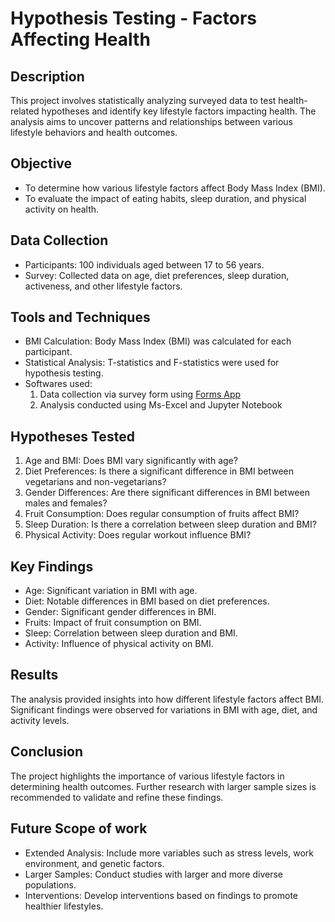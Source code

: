# Hypothesis Testing - Factors Affecting Health

## Description
This project involves statistically analyzing surveyed data to test health-related hypotheses and identify key lifestyle factors impacting health. The analysis aims to uncover patterns and relationships between various lifestyle behaviors and health outcomes.

## Objective
- To determine how various lifestyle factors affect Body Mass Index (BMI).
- To evaluate the impact of eating habits, sleep duration, and physical activity on health.

## Data Collection
- Participants: 100 individuals aged between 17 to 56 years.
- Survey: Collected data on age, diet preferences, sleep duration, activeness, and other lifestyle factors.

## Tools and Techniques
- BMI Calculation: Body Mass Index (BMI) was calculated for each participant.
- Statistical Analysis: T-statistics and F-statistics were used for hypothesis testing.
- Softwares used:
  1. Data collection via survey form using [Forms App](https://forms.app/)
  2. Analysis conducted using Ms-Excel and Jupyter Notebook

## Hypotheses Tested
1. Age and BMI: Does BMI vary significantly with age?
2. Diet Preferences: Is there a significant difference in BMI between vegetarians and non-vegetarians?
3. Gender Differences: Are there significant differences in BMI between males and females?
4. Fruit Consumption: Does regular consumption of fruits affect BMI?
5. Sleep Duration: Is there a correlation between sleep duration and BMI?
6. Physical Activity: Does regular workout influence BMI?

## Key Findings
- Age: Significant variation in BMI with age.
- Diet: Notable differences in BMI based on diet preferences.
- Gender: Significant gender differences in BMI.
- Fruits: Impact of fruit consumption on BMI.
- Sleep: Correlation between sleep duration and BMI.
- Activity: Influence of physical activity on BMI.

## Results
The analysis provided insights into how different lifestyle factors affect BMI. Significant findings were observed for variations in BMI with age, diet, and activity levels.

## Conclusion
The project highlights the importance of various lifestyle factors in determining health outcomes. Further research with larger sample sizes is recommended to validate and refine these findings.

## Future Scope of work
- Extended Analysis: Include more variables such as stress levels, work environment, and genetic factors.
- Larger Samples: Conduct studies with larger and more diverse populations.
- Interventions: Develop interventions based on findings to promote healthier lifestyles.
